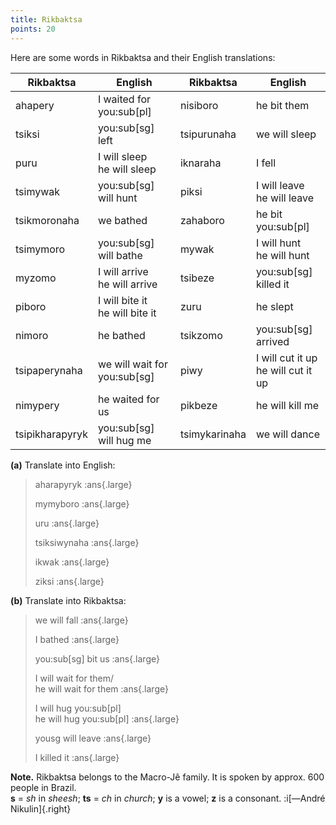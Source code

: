 ```yaml
---
title: Rikbaktsa
points: 20
---
```


Here are some words in Rikbaktsa and their English translations:

| Rikbaktsa | English | Rikbaktsa | English |
| - | - | - | - |
| ahapery | I waited for you:sub[pl] | nisiboro | he bit them |
| tsiksi | you:sub[sg] left | tsipurunaha | we will sleep |
| puru | I will sleep <br>he will sleep | iknaraha | I fell |
| tsimywak | you:sub[sg] will hunt | piksi | I will leave <br>he will leave |
| tsikmoronaha | we bathed | zahaboro | he bit you:sub[pl] |
| tsimymoro | you:sub[sg] will bathe | mywak | I will hunt <br>he will hunt |
| myzomo | I will arrive <br>he will arrive | tsibeze | you:sub[sg] killed it |
| piboro | I will bite it <br>he will bite it | zuru | he slept |
| nimoro | he bathed | tsikzomo | you:sub[sg] arrived |
| tsipaperynaha | we will wait for you:sub[sg] | piwy | I will cut it up <br>he will cut it up |
| nimypery | he waited for us | pikbeze | he will kill me |
| tsipikharapyryk | you:sub[sg] will hug me | tsimykarinaha | we will dance |

**(a)** Translate into English:

> aharapyryk :ans{.large}
>
> mymyboro :ans{.large}
>
> uru :ans{.large}
>
> tsiksiwynaha :ans{.large}
>
> ikwak :ans{.large}
>
> ziksi :ans{.large}


**(b)** Translate into Rikbaktsa:

> we will fall :ans{.large}
>
> I bathed :ans{.large}
>
> you:sub[sg] bit us :ans{.large}
>
> I will wait for them/<br>he will wait for them :ans{.large}
>
> I will hug you:sub[pl]<br>he will hug you:sub[pl] :ans{.large}
>
> yousg will leave :ans{.large}
>
> I killed it :ans{.large}

**Note.** Rikbaktsa belongs to the Macro-Jê family. It is spoken by approx. 600 people in Brazil.
<br>**s** = *sh* in *sheesh*; **ts** = *ch* in *church*; **y** is a vowel; **z** is a consonant. :i[—André Nikulin]{.right}